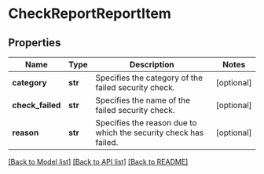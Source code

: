 # CheckReportReportItem

## Properties
Name | Type | Description | Notes
------------ | ------------- | ------------- | -------------
**category** | **str** | Specifies the category of the failed security check. | [optional] 
**check_failed** | **str** | Specifies the name of the failed security check. | [optional] 
**reason** | **str** | Specifies the reason due to which the security check has failed. | [optional] 

[[Back to Model list]](../README.md#documentation-for-models) [[Back to API list]](../README.md#documentation-for-api-endpoints) [[Back to README]](../README.md)


